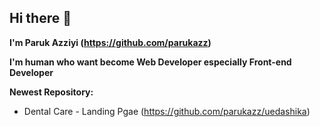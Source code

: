 ## Hi there 👋

**I'm Paruk Azziyi (https://github.com/parukazz)**

**I'm human who want become Web Developer especially Front-end Developer**

**Newest Repository:**

* Dental Care - Landing Pgae (https://github.com/parukazz/uedashika)

<!--
**parukazz/parukazz** is a ✨ _special_ ✨ repository because its `README.md` (this file) appears on your GitHub profile.

Here are some ideas to get you started:

- 🔭 I’m currently working on ...
- 🌱 I’m currently learning ...
- 👯 I’m looking to collaborate on ...
- 🤔 I’m looking for help with ...
- 💬 Ask me about ...
- 📫 How to reach me: ...
- 😄 Pronouns: ...
- ⚡ Fun fact: ...
-->
